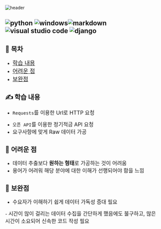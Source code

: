 ![header](https://capsule-render.vercel.app/api?type=waving&color=gradient&height=300&section=header&text=Data%20Processing%20Using%20API%20&fontAlign=50&fontAlignY=30&fontColor=A3DCBE&fontSize=65&animation=scaleIn&desc=Finance%20data%20collecton&descSize=40&descAlign=73&descAlignY=55)

![python](https://img.shields.io/badge/Python-3776AB?style=for-the-badge&logo=python&logoColor=white) ![windows](https://img.shields.io/badge/Windows-0078D6?style=for-the-badge&logo=windows&logoColor=white)![markdown](https://img.shields.io/badge/Markdown-000000?style=for-the-badge&logo=markdown&logoColor=white)![visual studio code](https://img.shields.io/badge/Visual_Studio_Code-0078D4?style=for-the-badge&logo=visual%20studio%20code&logoColor=white)
![django](https://img.shields.io/badge/django-#092E20?style=for-the-badge&logo=django&logoColor=white)
---

## 📶 목차
  - <span style="font-size:130%"> [학습 내용](#학습-내용)</span>
  - <span style="font-size:130%"> [어려운 점](#어려운-점)</span>
  - <span style="font-size:130%"> [보완점](#보완점)</span>
  
## ✍ 학습 내용 
  - <span style="font-size:120%"> `Requests`를 이용한 Url로 HTTP 요청
  </span>

  - <span style="font-size:120%">`오픈 API`를 이용한 정기적금 API 요청</span>
  - <span style="font-size:120%">요구사항에 맞게 Raw 데이터 가공</span>

## 🤣 어려운 점
  - <span style="font-size:120%">데이터 추출보다 **원하는 형태**로 가공하는 것이 어려움</span>
  - <span style="font-size:120%"> 용어가 어려워 해당 분야에 대한 이해가 선행되어야 함을 느낌 
  </span>

## 🚀 보완점
  - <span style="font-size:120%"> 수요자가 이해하기 쉽게 데이터 가독성 증대 필요 
  </span>
  - <span style="font-size:120%"> 시간이 많이 걸리는 데이터 수집을 간단하게 했음에도 불구하고, 많은 시간이 소요되어 신속한 코드 작성 필요 
  </span>
